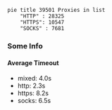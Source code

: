 
```mermaid
pie title 39501 Proxies in list
    "HTTP" : 28325
    "HTTPS": 10547
    "SOCKS" : 7681
```

### Some Info
#### Average Timeout

- mixed: 4.0s
- http: 2.3s
- https: 8.2s
- socks: 6.5s